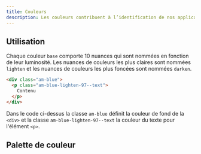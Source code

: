 ```yaml
---
title: Couleurs
description: Les couleurs contribuent à l’identification de nos applications ou services et font partie intégrante de la marque Assurance Maladie. Elles assurent l’homogénéité graphique des interfaces.
---
```


## Utilisation

Chaque couleur `base` comporte 10 nuances qui sont nommées en fonction de leur luminosité. 
Les nuances de couleurs les plus claires sont nommées `lighten` et les nuances de couleurs les plus foncées sont nommées `darken`.

```html
<div class="am-blue">
  <p class="am-blue-lighten-97--text">
    Contenu
  </p>
</div>
```

Dans le code ci-dessus la classe `am-blue` définit la couleur de fond de la `<div>` et la classe `am-blue-lighten-97--text` la couleur du texte pour l'élément `<p>`.

## Palette de couleur

<doc-color-palette></doc-color-palette>
